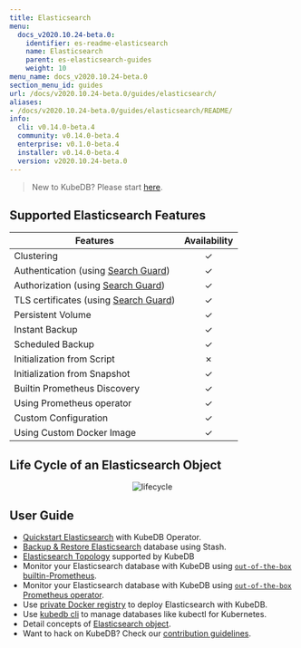 ```yaml
---
title: Elasticsearch
menu:
  docs_v2020.10.24-beta.0:
    identifier: es-readme-elasticsearch
    name: Elasticsearch
    parent: es-elasticsearch-guides
    weight: 10
menu_name: docs_v2020.10.24-beta.0
section_menu_id: guides
url: /docs/v2020.10.24-beta.0/guides/elasticsearch/
aliases:
- /docs/v2020.10.24-beta.0/guides/elasticsearch/README/
info:
  cli: v0.14.0-beta.4
  community: v0.14.0-beta.4
  enterprise: v0.1.0-beta.4
  installer: v0.14.0-beta.4
  version: v2020.10.24-beta.0
---
```


> New to KubeDB? Please start [here](/docs/v2020.10.24-beta.0/README).

## Supported Elasticsearch Features

| Features                                                                              | Availability |
| ------------------------------------------------------------------------------------- | :----------: |
| Clustering                                                                            |   &#10003;   |
| Authentication (using [Search Guard](https://github.com/floragunncom/search-guard))   |   &#10003;   |
| Authorization (using [Search Guard](https://github.com/floragunncom/search-guard))    |   &#10003;   |
| TLS certificates (using [Search Guard](https://github.com/floragunncom/search-guard)) |   &#10003;   |
| Persistent Volume                                                                     |   &#10003;   |
| Instant Backup                                                                        |   &#10003;   |
| Scheduled Backup                                                                      |   &#10003;   |
| Initialization from Script                                                            |   &#10007;   |
| Initialization from Snapshot                                                          |   &#10003;   |
| Builtin Prometheus Discovery                                                          |   &#10003;   |
| Using Prometheus operator                                                             |   &#10003;   |
| Custom Configuration                                                                  |   &#10003;   |
| Using Custom Docker Image                                                             |   &#10003;   |

## Life Cycle of an Elasticsearch Object

<p align="center">
  <img alt="lifecycle"  src="/docs/v2020.10.24-beta.0/images/elasticsearch/lifecycle.png">
</p>

## User Guide

- [Quickstart Elasticsearch](/docs/v2020.10.24-beta.0/guides/elasticsearch/quickstart/quickstart) with KubeDB Operator.
- [Backup & Restore Elasticsearch](/docs/v2020.10.24-beta.0/guides/elasticsearch/backup/stash) database using Stash.
- [Elasticsearch Topology](/docs/v2020.10.24-beta.0/guides/elasticsearch/clustering/topology) supported by KubeDB
- Monitor your Elasticsearch database with KubeDB using [`out-of-the-box` builtin-Prometheus](/docs/v2020.10.24-beta.0/guides/elasticsearch/monitoring/using-builtin-prometheus).
- Monitor your Elasticsearch database with KubeDB using [`out-of-the-box` Prometheus operator](/docs/v2020.10.24-beta.0/guides/elasticsearch/monitoring/using-prometheus-operator).
- Use [private Docker registry](/docs/v2020.10.24-beta.0/guides/elasticsearch/private-registry/using-private-registry) to deploy Elasticsearch with KubeDB.
- Use [kubedb cli](/docs/v2020.10.24-beta.0/guides/elasticsearch/cli/cli) to manage databases like kubectl for Kubernetes.
- Detail concepts of [Elasticsearch object](/docs/v2020.10.24-beta.0/guides/elasticsearch/concepts/elasticsearch).
- Want to hack on KubeDB? Check our [contribution guidelines](/docs/v2020.10.24-beta.0/CONTRIBUTING).
